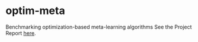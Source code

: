 # optim-meta
Benchmarking optimization-based meta-learning algorithms
See the Project Report [here](https://github.com/kgarg8/optim-meta/blob/master/Benchmarking_Meta_Learning_Algorithms_Wide.pdf).
